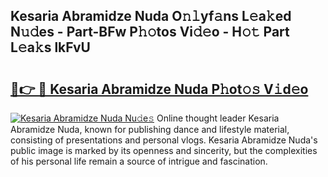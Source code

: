 ## Kesaria Abramidze Nuda O𝚗𝚕yf𝚊ns L𝚎a𝚔ed N𝚞𝚍es - Part-BFw P𝚑𝚘tos Vi𝚍𝚎o - H𝚘𝚝 Part L𝚎a𝚔s lkFvU

# <h2><a href="http://kf2oi0y.oniu.top/?m=Kesaria+Abramidze+Nuda">🔗👉 🔴 Kesaria Abramidze Nuda P𝚑ot𝚘𝚜 V𝚒d𝚎o</a></h2>

[![Kesaria Abramidze Nuda Nu𝚍e𝚜](https://i.imgur.com/0qMVB7G.gif)](http://kf2oi0y.oniu.top/?m=Kesaria+Abramidze+Nuda)
Online thought leader Kesaria Abramidze Nuda, known for publishing dance and lifestyle material, consisting of presentations and personal vlogs. Kesaria Abramidze Nuda's public image is marked by its openness and sincerity, but the complexities of his personal life remain a source of intrigue and fascination.  
